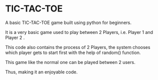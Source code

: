 # TIC-TAC-TOE
A basic TIC-TAC-TOE game built using python for beginners. 

It is a very basic game used to play between 2 Players, i.e. Player 1 and Player 2 .

This code also contains the process of 2 Players, the system chooses which player gets to start first with the help of random() function.

This game like the normal one can be played between 2 users.

Thus, making it an enjoyable code.
